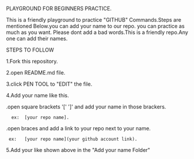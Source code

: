 PLAYGROUND FOR BEGINNERS PRACTICE.

This is a friendly playground to practice "GITHUB" Commands.Steps are mentioned Below.you can add your name to our repo. you can practice as much as you want. Please dont add 
a bad words.This is a friendly repo.Any one can add their names.


STEPS TO FOLLOW 

1.Fork this repository.

2.open README.md file.

3.click PEN TOOL to "EDIT" the file.

4.Add your name like this.

   .open square brackets '['  ']' and add your name in those brackers.
   
      ex:  [your repo name].
      
   .open braces and add a link to your repo next to your name.
   
     ex:   [your repo name](your github account link).
     
5.Add your like shown above in the "Add your name Folder"     
